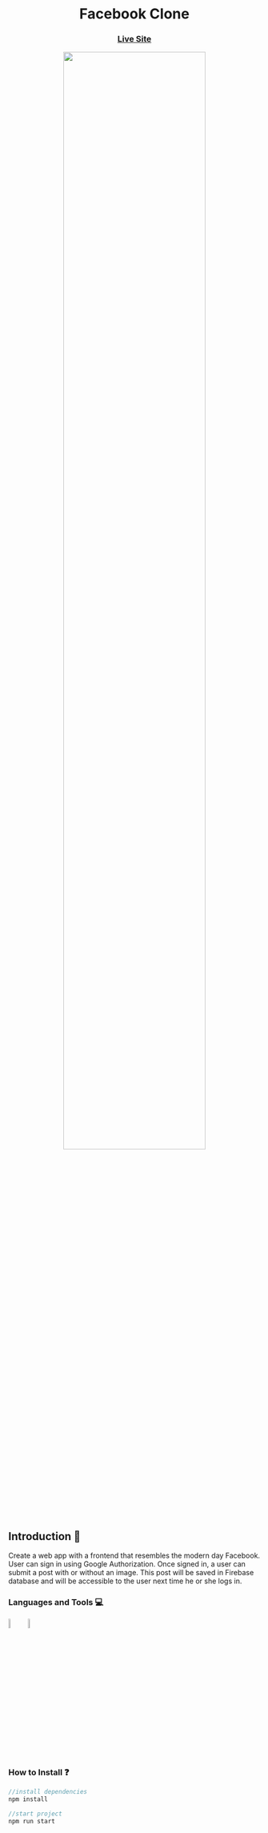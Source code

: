 <h1 align="center">Facebook Clone</h3> 
<p> <a href="https://facebook-clone-9bdc0.web.app/"><h3 align="center" >Live Site</h3></a>
</p>

<p align="center">
<img src="https://i.ibb.co/jDLYPdm/fb-clone.png" height="75%" width="75%" >
</p>

## Introduction 🚀
Create a web app with a frontend that resembles the modern day Facebook. User can sign in using Google Authorization. Once signed in, a user can submit a post with or without an image. This post will be saved in Firebase database and will be accessible to the user next time he or she logs in. 

<h3 align="left">Languages and Tools 💻 </h3>
<p>
<a href="https://reactjs.org/" target="_blank"> <img src="https://cdn4.iconfinder.com/data/icons/logos-3/600/React.js_logo-256.png" alt="c" width="7%" height="7%"/></a>
<a href="https://firebase.google.com/" target="_blank"> <img src="https://img.icons8.com/color/344/google-firebase-console.png" alt="c" width="7%" height="7%"/></a>
</p>

<h3 align="left">How to Install ❓ </h3>

```javascript
//install dependencies
npm install

//start project
npm run start 
```

